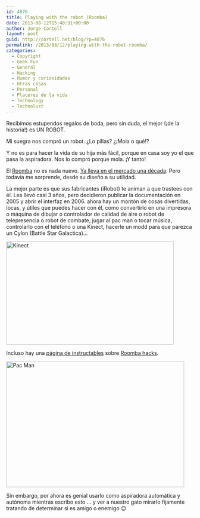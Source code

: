 ```yaml
---
id: 4876
title: Playing with the robot (Roomba)
date: 2013-08-12T15:40:31+00:00
author: Jorge Cortell
layout: post
guid: http://cortell.net/blog/?p=4876
permalink: /2013/08/12/playing-with-the-robot-roomba/
categories:
  - Copyfight
  - Geek Fun
  - General
  - Hacking
  - Humor y curiosidades
  - Otras cosas
  - Personal
  - Placeres de la vida
  - Technology
  - Technolust
---
```

Recibimos estupendos regalos de boda, pero sin duda, el mejor (¡de la historia!) es UN ROBOT.

Mi suegra nos compró un robot. ¿Lo pillas? ¿¡Mola o qué!?

Y no es para hacer la vida de su hija más fácil, porque en casa soy yo el que pasa la aspiradora. Nos lo compró porque mola. ¡Y tanto!

El <a title="http://www.irobot.com/en/us/learn/home/roomba.aspx?Series=series_600" href="http://www.irobot.com/en/us/learn/home/roomba.aspx?Series=series_600" target="_blank">Roomba</a> no es nada nuevo. <a title="http://www.tested.com/tech/robots/453965-magic-marker-art-kinect-10-years-roomba-hacks/" href="http://www.tested.com/tech/robots/453965-magic-marker-art-kinect-10-years-roomba-hacks/" target="_blank">Ya lleva en el mercado una década</a>. Pero todavía me sorprende, desde su diseño a su utilidad. 



La mejor parte es que sus fabricantes (iRobot) te animan a que trastees con él. Les llevó casi 3 años, pero decidieron publicar la documentación en 2005 y abrir el interfaz en 2006. ahora hay un montón de cosas divertidas, locas, y útiles que puedes hacer con él, como convertirlo en una impresora o máquina de dibujar o controlador de calidad de aire o robot de telepresencia o robot de combate, jugar al pac man o tocar música, controlarlo con el teléfono o una Kinect, hacerle un modd para que parezca un Cylon (Battle Star Galactica)…

<img class="aligncenter" alt="Kinect" src="http://s3-ec.buzzfed.com/static/enhanced/webdr06/2013/5/30/16/anigif_enhanced-buzz-32736-1369946237-35.gif" width="450" height="276" />

Incluso hay una <a title="http://www.instructables.com/id/Hacking-Your-iRobot/" href="http://www.instructables.com/id/Hacking-Your-iRobot/" target="_blank">página de instructables</a> sobre <a title="ttp://hackingroomba.com" href="//hackingroomba.com" target="_blank">Roomba hacks</a>.

<img class="aligncenter" alt="Pac Man" src="http://s3-ec.buzzfed.com/static/enhanced/webdr06/2013/5/30/14/anigif_enhanced-buzz-30344-1369938098-9.gif" width="478" height="337" />

Sin embargo, por ahora es genial usarlo como aspiradora automática y autónoma mientras escribo esto &#8230; y ver a nuestro gato mirarlo fijamente tratando de determinar si es amigo o enemigo 😉 

&nbsp;</p>